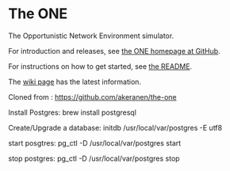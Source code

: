 # The ONE

The Opportunistic Network Environment simulator.

For introduction and releases, see [the ONE homepage at GitHub](http://akeranen.github.io/the-one/).

For instructions on how to get started, see [the README](https://github.com/akeranen/the-one/wiki/README).

The [wiki page](https://github.com/akeranen/the-one/wiki) has the latest information.


Cloned from : https://github.com/akeranen/the-one

Install Postgres: brew install postgresql

Create/Upgrade a database: initdb /usr/local/var/postgres -E utf8

start posgtres: pg_ctl -D /usr/local/var/postgres start

stop postgres: pg_ctl -D /usr/local/var/postgres stop